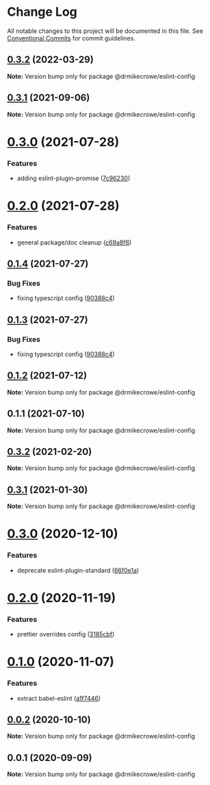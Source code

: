 # Change Log

All notable changes to this project will be documented in this file.
See [Conventional Commits](https://conventionalcommits.org) for commit guidelines.

## [0.3.2](https://github.com/drmikecrowe/configs/compare/@drmikecrowe/eslint-config@0.3.1...@drmikecrowe/eslint-config@0.3.2) (2022-03-29)

**Note:** Version bump only for package @drmikecrowe/eslint-config





## [0.3.1](https://github.com/drmikecrowe/configs/compare/@drmikecrowe/eslint-config@0.3.0...@drmikecrowe/eslint-config@0.3.1) (2021-09-06)

**Note:** Version bump only for package @drmikecrowe/eslint-config





# [0.3.0](https://github.com/drmikecrowe/configs/compare/@drmikecrowe/eslint-config@0.2.0...@drmikecrowe/eslint-config@0.3.0) (2021-07-28)


### Features

* adding eslint-plugin-promise ([7c96230](https://github.com/drmikecrowe/configs/commit/7c962303f0943493bdc0e0533aae2aa85fb79c2e))





# [0.2.0](https://github.com/drmikecrowe/configs/compare/@drmikecrowe/eslint-config@0.1.4...@drmikecrowe/eslint-config@0.2.0) (2021-07-28)


### Features

* general package/doc cleanup ([c69a8f6](https://github.com/drmikecrowe/configs/commit/c69a8f60a03531f44d7996955d48d522d9637427))





## [0.1.4](https://github.com/drmikecrowe/configs/compare/@drmikecrowe/eslint-config@0.1.2...@drmikecrowe/eslint-config@0.1.4) (2021-07-27)

### Bug Fixes

- fixing typescript config ([90388c4](https://github.com/drmikecrowe/configs/commit/90388c4a744ba11070f668e752123d549994c4fb))

## [0.1.3](https://github.com/drmikecrowe/configs/compare/@drmikecrowe/eslint-config@0.1.2...@drmikecrowe/eslint-config@0.1.3) (2021-07-27)

### Bug Fixes

- fixing typescript config ([90388c4](https://github.com/drmikecrowe/configs/commit/90388c4a744ba11070f668e752123d549994c4fb))

## [0.1.2](https://github.com/drmikecrowe/configs/compare/@drmikecrowe/eslint-config@0.1.1...@drmikecrowe/eslint-config@0.1.2) (2021-07-12)

**Note:** Version bump only for package @drmikecrowe/eslint-config

## 0.1.1 (2021-07-10)

**Note:** Version bump only for package @drmikecrowe/eslint-config

## [0.3.2](https://github.com/drmikecrowe/configs/compare/@drmikecrowe/eslint-config@0.3.1...@drmikecrowe/eslint-config@0.3.2) (2021-02-20)

**Note:** Version bump only for package @drmikecrowe/eslint-config

## [0.3.1](https://github.com/drmikecrowe/configs/compare/@drmikecrowe/eslint-config@0.3.0...@drmikecrowe/eslint-config@0.3.1) (2021-01-30)

**Note:** Version bump only for package @drmikecrowe/eslint-config

# [0.3.0](https://github.com/drmikecrowe/configs/compare/@drmikecrowe/eslint-config@0.2.0...@drmikecrowe/eslint-config@0.3.0) (2020-12-10)

### Features

- deprecate eslint-plugin-standard ([66f0e1a](https://github.com/drmikecrowe/configs/commit/66f0e1a2ca5060a631477a69d6706a6a8fda2708))

# [0.2.0](https://github.com/drmikecrowe/configs/compare/@drmikecrowe/eslint-config@0.1.0...@drmikecrowe/eslint-config@0.2.0) (2020-11-19)

### Features

- prettier overrides config ([3185cbf](https://github.com/drmikecrowe/configs/commit/3185cbf4a167796c4a702e7bc76a8193e5596551))

# [0.1.0](https://github.com/drmikecrowe/configs/compare/@drmikecrowe/eslint-config@0.0.2...@drmikecrowe/eslint-config@0.1.0) (2020-11-07)

### Features

- extract babel-eslint ([a1f7446](https://github.com/drmikecrowe/configs/commit/a1f744685ff7038a72a94a0efe69b28eb27d0a7e))

## [0.0.2](https://github.com/drmikecrowe/configs/compare/@drmikecrowe/eslint-config@0.0.1...@drmikecrowe/eslint-config@0.0.2) (2020-10-10)

**Note:** Version bump only for package @drmikecrowe/eslint-config

## 0.0.1 (2020-09-09)

**Note:** Version bump only for package @drmikecrowe/eslint-config
